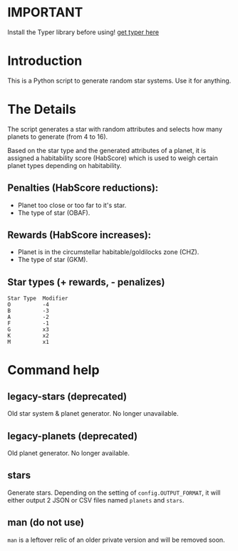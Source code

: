 # IMPORTANT
Install the Typer library before using! [get typer here](https://github.com/tiangolo/typer)

# Introduction
This is a Python script to generate random star systems. Use it for anything.
# The Details

The script generates a star with random attributes and selects how many planets to generate (from 4 to 16).

Based on the star type and the generated attributes of a planet, it is assigned a habitability score (HabScore) which is used to weigh certain planet types depending on habitability.

## Penalties (HabScore reductions):
* Planet too close or too far to it's star.
* The type of star (OBAF).
## Rewards (HabScore increases):
* Planet is in the circumstellar habitable/goldilocks zone (CHZ).
* The type of star (GKM).
## Star types (+ rewards, - penalizes)
```
Star Type  Modifier
O          -4
B          -3
A          -2
F          -1
G          x3
K          x2
M          x1
```
# Command help
## legacy-stars (deprecated)
Old star system & planet generator. No longer unavailable.

## legacy-planets (deprecated)
Old planet generator. No longer available.

## stars
Generate stars. Depending on the setting of `config.OUTPUT_FORMAT`, it will either output 2 JSON or CSV files named `planets` and `stars`.


## man (do not use)
`man` is a leftover relic of an older private version and will be removed soon.
